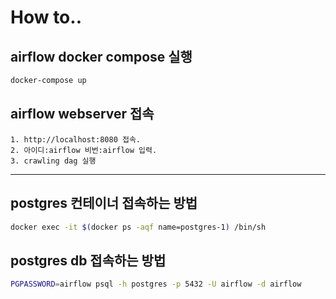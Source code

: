 # How to..

## airflow docker compose 실행

```bash
docker-compose up
```
## airflow webserver 접속

    1. http://localhost:8080 접속.
    2. 아이디:airflow 비번:airflow 입력.
    3. crawling dag 실행
---

## postgres 컨테이너 접속하는 방법

```bash
docker exec -it $(docker ps -aqf name=postgres-1) /bin/sh
```

## postgres db 접속하는 방법

```bash
PGPASSWORD=airflow psql -h postgres -p 5432 -U airflow -d airflow
```
